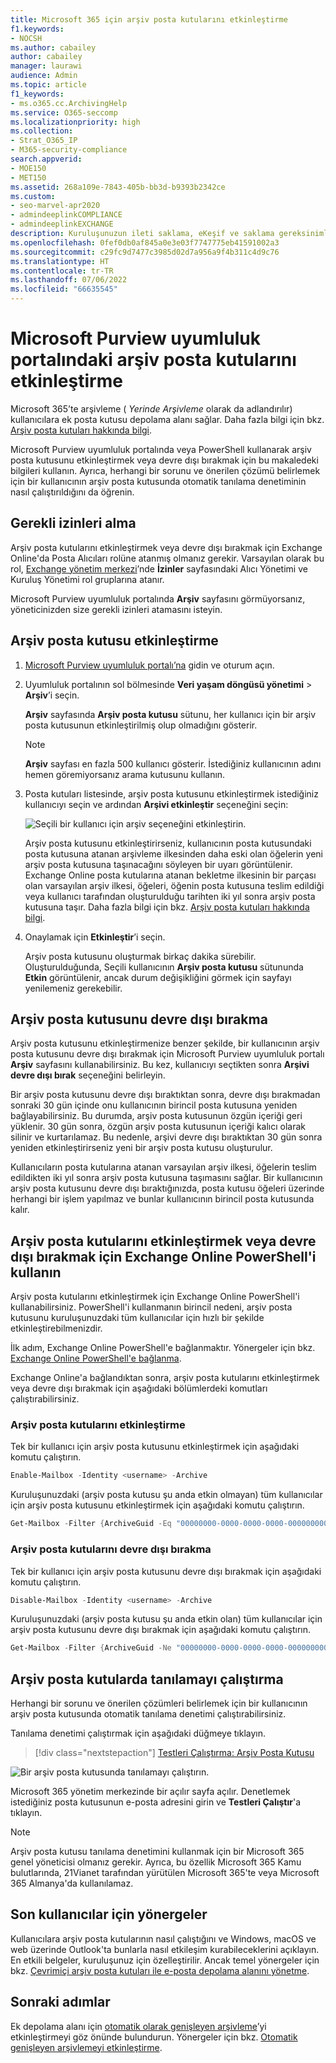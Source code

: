 ```yaml
---
title: Microsoft 365 için arşiv posta kutularını etkinleştirme
f1.keywords:
- NOCSH
ms.author: cabailey
author: cabailey
manager: laurawi
audience: Admin
ms.topic: article
f1_keywords:
- ms.o365.cc.ArchivingHelp
ms.service: O365-seccomp
ms.localizationpriority: high
ms.collection:
- Strat_O365_IP
- M365-security-compliance
search.appverid:
- MOE150
- MET150
ms.assetid: 268a109e-7843-405b-bb3d-b9393b2342ce
ms.custom:
- seo-marvel-apr2020
- admindeeplinkCOMPLIANCE
- admindeeplinkEXCHANGE
description: Kuruluşunuzun ileti saklama, eKeşif ve saklama gereksinimlerini desteklemek için arşiv posta kutularını etkinleştirmeyi veya devre dışı bırakmayı öğrenin.
ms.openlocfilehash: 0fef0db0af845a0e3e03f7747775eb41591002a3
ms.sourcegitcommit: c29fc9d7477c3985d02d7a956a9f4b311c4d9c76
ms.translationtype: HT
ms.contentlocale: tr-TR
ms.lasthandoff: 07/06/2022
ms.locfileid: "66635545"
---
```

# <a name="enable-archive-mailboxes-in-the-microsoft-purview-compliance-portal"></a>Microsoft Purview uyumluluk portalındaki arşiv posta kutularını etkinleştirme

Microsoft 365’te arşivleme ( *Yerinde Arşivleme* olarak da adlandırılır) kullanıcılara ek posta kutusu depolama alanı sağlar. Daha fazla bilgi için bkz. [Arşiv posta kutuları hakkında bilgi](archive-mailboxes.md).

Microsoft Purview uyumluluk portalında veya PowerShell kullanarak arşiv posta kutusunu etkinleştirmek veya devre dışı bırakmak için bu makaledeki bilgileri kullanın. Ayrıca, herhangi bir sorunu ve önerilen çözümü belirlemek için bir kullanıcının arşiv posta kutusunda otomatik tanılama denetiminin nasıl çalıştırıldığını da öğrenin.

## <a name="get-the-necessary-permissions"></a>Gerekli izinleri alma

Arşiv posta kutularını etkinleştirmek veya devre dışı bırakmak için Exchange Online'da Posta Alıcıları rolüne atanmış olmanız gerekir. Varsayılan olarak bu rol, <a href="https://go.microsoft.com/fwlink/p/?linkid=2059104" target="_blank">Exchange yönetim merkezi</a>’nde **İzinler** sayfasındaki Alıcı Yönetimi ve Kuruluş Yönetimi rol gruplarına atanır. 

Microsoft Purview uyumluluk portalında **Arşiv** sayfasını görmüyorsanız, yöneticinizden size gerekli izinleri atamasını isteyin.

## <a name="enable-an-archive-mailbox"></a>Arşiv posta kutusu etkinleştirme

1. <a href="https://go.microsoft.com/fwlink/p/?linkid=2077149" target="_blank">Microsoft Purview uyumluluk portalı’na</a> gidin ve oturum açın.

2. Uyumluluk portalının sol bölmesinde **Veri yaşam döngüsü yönetimi** > **Arşiv**’i seçin.

   **Arşiv** sayfasında  **Arşiv posta kutusu** sütunu, her kullanıcı için bir arşiv posta kutusunun etkinleştirilmiş olup olmadığını gösterir.

   > [!NOTE]
   > **Arşiv** sayfası en fazla 500 kullanıcı gösterir. İstediğiniz kullanıcının adını hemen göremiyorsanız arama kutusunu kullanın.

3. Posta kutuları listesinde, arşiv posta kutusunu etkinleştirmek istediğiniz kullanıcıyı seçin ve ardından **Arşivi etkinleştir** seçeneğini seçin:
    
   ![Seçili bir kullanıcı için arşiv seçeneğini etkinleştirin.](../media/enable-archive-option.png)
    
   Arşiv posta kutusunu etkinleştirirseniz, kullanıcının posta kutusundaki posta kutusuna atanan arşivleme ilkesinden daha eski olan öğelerin yeni arşiv posta kutusuna taşınacağını söyleyen bir uyarı görüntülenir. Exchange Online posta kutularına atanan bekletme ilkesinin bir parçası olan varsayılan arşiv ilkesi, öğeleri, öğenin posta kutusuna teslim edildiği veya kullanıcı tarafından oluşturulduğu tarihten iki yıl sonra arşiv posta kutusuna taşır. Daha fazla bilgi için bkz. [Arşiv posta kutuları hakkında bilgi](archive-mailboxes.md).

5. Onaylamak için **Etkinleştir**’i seçin.

   Arşiv posta kutusunu oluşturmak birkaç dakika sürebilir. Oluşturulduğunda, Seçili kullanıcının **Arşiv posta kutusu** sütununda **Etkin** görüntülenir, ancak durum değişikliğini görmek için sayfayı yenilemeniz gerekebilir.

## <a name="disable-an-archive-mailbox"></a>Arşiv posta kutusunu devre dışı bırakma

Arşiv posta kutusunu etkinleştirmenize benzer şekilde, bir kullanıcının arşiv posta kutusunu devre dışı bırakmak için Microsoft Purview uyumluluk portalı **Arşiv** sayfasını kullanabilirsiniz. Bu kez, kullanıcıyı seçtikten sonra **Arşivi devre dışı bırak** seçeneğini belirleyin.

Bir arşiv posta kutusunu devre dışı bıraktıktan sonra, devre dışı bırakmadan sonraki 30 gün içinde onu kullanıcının birincil posta kutusuna yeniden bağlayabilirsiniz. Bu durumda, arşiv posta kutusunun özgün içeriği geri yüklenir. 30 gün sonra, özgün arşiv posta kutusunun içeriği kalıcı olarak silinir ve kurtarılamaz. Bu nedenle, arşivi devre dışı bıraktıktan 30 gün sonra yeniden etkinleştirirseniz yeni bir arşiv posta kutusu oluşturulur.

Kullanıcıların posta kutularına atanan varsayılan arşiv ilkesi, öğelerin teslim edildikten iki yıl sonra arşiv posta kutusuna taşımasını sağlar. Bir kullanıcının arşiv posta kutusunu devre dışı bıraktığınızda, posta kutusu öğeleri üzerinde herhangi bir işlem yapılmaz ve bunlar kullanıcının birincil posta kutusunda kalır.

## <a name="use-exchange-online-powershell-to-enable-or-disable-archive-mailboxes"></a>Arşiv posta kutularını etkinleştirmek veya devre dışı bırakmak için Exchange Online PowerShell'i kullanın

Arşiv posta kutularını etkinleştirmek için Exchange Online PowerShell'i kullanabilirsiniz. PowerShell'i kullanmanın birincil nedeni, arşiv posta kutusunu kuruluşunuzdaki tüm kullanıcılar için hızlı bir şekilde etkinleştirebilmenizdir.

İlk adım, Exchange Online PowerShell'e bağlanmaktır. Yönergeler için bkz. [Exchange Online PowerShell'e bağlanma](/powershell/exchange/connect-to-exchange-online-powershell).

Exchange Online'a bağlandıktan sonra, arşiv posta kutularını etkinleştirmek veya devre dışı bırakmak için aşağıdaki bölümlerdeki komutları çalıştırabilirsiniz.

### <a name="enable-archive-mailboxes"></a>Arşiv posta kutularını etkinleştirme

Tek bir kullanıcı için arşiv posta kutusunu etkinleştirmek için aşağıdaki komutu çalıştırın.

```powershell
Enable-Mailbox -Identity <username> -Archive
```

Kuruluşunuzdaki (arşiv posta kutusu şu anda etkin olmayan) tüm kullanıcılar için arşiv posta kutusunu etkinleştirmek için aşağıdaki komutu çalıştırın.

```powershell
Get-Mailbox -Filter {ArchiveGuid -Eq "00000000-0000-0000-0000-000000000000" -AND RecipientTypeDetails -Eq "UserMailbox"} | Enable-Mailbox -Archive
```

### <a name="disable-archive-mailboxes"></a>Arşiv posta kutularını devre dışı bırakma

Tek bir kullanıcı için arşiv posta kutusunu devre dışı bırakmak için aşağıdaki komutu çalıştırın.

```powershell
Disable-Mailbox -Identity <username> -Archive
```

Kuruluşunuzdaki (arşiv posta kutusu şu anda etkin olan) tüm kullanıcılar için arşiv posta kutusunu devre dışı bırakmak için aşağıdaki komutu çalıştırın.

```powershell
Get-Mailbox -Filter {ArchiveGuid -Ne "00000000-0000-0000-0000-000000000000" -AND RecipientTypeDetails -Eq "UserMailbox"} | Disable-Mailbox -Archive
```

## <a name="run-diagnostics-on-archive-mailboxes"></a>Arşiv posta kutularda tanılamayı çalıştırma

Herhangi bir sorunu ve önerilen çözümleri belirlemek için bir kullanıcının arşiv posta kutusunda otomatik tanılama denetimi çalıştırabilirsiniz.

Tanılama denetimi çalıştırmak için aşağıdaki düğmeye tıklayın. 

> [!div class="nextstepaction"]
> [Testleri Çalıştırma: Arşiv Posta Kutusu](https://aka.ms/PillarArchiveMailbox)

![Bir arşiv posta kutusunda tanılamayı çalıştırın.](../media/ArchiveMailboxDiagnostics.png)

Microsoft 365 yönetim merkezinde bir açılır sayfa açılır. Denetlemek istediğiniz posta kutusunun e-posta adresini girin ve **Testleri Çalıştır**'a tıklayın.

> [!NOTE]
> Arşiv posta kutusu tanılama denetimini kullanmak için bir Microsoft 365 genel yöneticisi olmanız gerekir. Ayrıca, bu özellik Microsoft 365 Kamu bulutlarında, 21Vianet tarafından yürütülen Microsoft 365'te veya Microsoft 365 Almanya'da kullanılamaz.

## <a name="instructions-for-end-users"></a>Son kullanıcılar için yönergeler

Kullanıcılara arşiv posta kutularının nasıl çalıştığını ve Windows, macOS ve web üzerinde Outlook'ta bunlarla nasıl etkileşim kurabileceklerini açıklayın. En etkili belgeler, kuruluşunuz için özelleştirilir. Ancak temel yönergeler için bkz. [Çevrimiçi arşiv posta kutuları ile e-posta depolama alanını yönetme](https://prod.support.services.microsoft.com/en-us/office/manage-email-storage-with-online-archive-mailboxes-1cae7d17-7813-4fe8-8ca2-9a5494e9a721).

## <a name="next-steps"></a>Sonraki adımlar

Ek depolama alanı için [otomatik olarak genişleyen arşivleme](autoexpanding-archiving.md)’yi etkinleştirmeyi göz önünde bulundurun. Yönergeler için bkz. [Otomatik genişleyen arşivlemeyi etkinleştirme](enable-autoexpanding-archiving.md).
